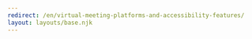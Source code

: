 ```yaml
---
redirect: /en/virtual-meeting-platforms-and-accessibility-features/
layout: layouts/base.njk
---
```

